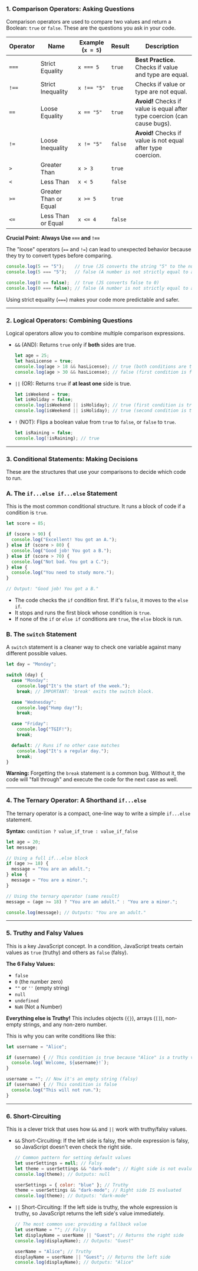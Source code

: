 ### 1. Comparison Operators: Asking Questions

Comparison operators are used to compare two values and return a Boolean: `true` or `false`. These are the questions you ask in your code.

| Operator | Name | Example (`x = 5`) | Result | Description |
| --- | --- | --- | --- | --- |
| `===` | Strict Equality | `x === 5` | `true` | **Best Practice.** Checks if value and type are equal. |
| `!==` | Strict Inequality | `x !== "5"` | `true` | Checks if value or type are not equal. |
| `==` | Loose Equality | `x == "5"` | `true` | **Avoid!** Checks if value is equal after type coercion (can cause bugs). |
| `!=` | Loose Inequality | `x != "5"` | `false` | **Avoid!** Checks if value is not equal after type coercion. |
| `>` | Greater Than | `x > 3` | `true` |  |
| `<` | Less Than | `x < 5` | `false` |  |
| `>=` | Greater Than or Equal | `x >= 5` | `true` |  |
| `<=` | Less Than or Equal | `x <= 4` | `false` |  |

**Crucial Point: Always Use `===` and `!==`**

The "loose" operators (`==` and `!=`) can lead to unexpected behavior because they try to convert types before comparing.

```jsx
console.log(5 == "5");    // true (JS converts the string "5" to the number 5)
console.log(5 === "5");   // false (A number is not strictly equal to a string)

console.log(0 == false);  // true (JS converts false to 0)
console.log(0 === false); // false (A number is not strictly equal to a boolean)

```

Using strict equality (`===`) makes your code more predictable and safer.

---

### 2. Logical Operators: Combining Questions

Logical operators allow you to combine multiple comparison expressions.

- `&&` (AND): Returns `true` only if **both** sides are true.
    
    ```jsx
    let age = 25;
    let hasLicense = true;
    console.log(age > 18 && hasLicense); // true (both conditions are true)
    console.log(age > 30 && hasLicense); // false (first condition is false)
    
    ```
    
- `||` (OR): Returns `true` if **at least one** side is true.
    
    ```jsx
    let isWeekend = true;
    let isHoliday = false;
    console.log(isWeekend || isHoliday); // true (first condition is true)
    console.log(isWeekend || isHoliday); // true (second condition is true)
    
    ```
    
- `!` (NOT): Flips a boolean value from `true` to `false`, or `false` to `true`.
    
    ```jsx
    let isRaining = false;
    console.log(!isRaining); // true
    
    ```
    

---

### 3. Conditional Statements: Making Decisions

These are the structures that use your comparisons to decide which code to run.

### A. The `if...else if...else` Statement

This is the most common conditional structure. It runs a block of code if a condition is `true`.

```jsx
let score = 85;

if (score > 90) {
  console.log("Excellent! You got an A.");
} else if (score > 80) {
  console.log("Good job! You got a B.");
} else if (score > 70) {
  console.log("Not bad. You got a C.");
} else {
  console.log("You need to study more.");
}

// Output: "Good job! You got a B."

```

- The code checks the `if` condition first. If it's `false`, it moves to the `else if`.
- It stops and runs the first block whose condition is `true`.
- If none of the `if` or `else if` conditions are `true`, the `else` block is run.

### B. The `switch` Statement

A `switch` statement is a cleaner way to check one variable against many different possible values.

```jsx
let day = "Monday";

switch (day) {
  case "Monday":
    console.log("It's the start of the week.");
    break; // IMPORTANT: 'break' exits the switch block.

  case "Wednesday":
    console.log("Hump day!");
    break;

  case "Friday":
    console.log("TGIF!");
    break;

  default: // Runs if no other case matches
    console.log("It's a regular day.");
    break;
}

```

**Warning:** Forgetting the `break` statement is a common bug. Without it, the code will "fall through" and execute the code for the next case as well.

---

### 4. The Ternary Operator: A Shorthand `if...else`

The ternary operator is a compact, one-line way to write a simple `if...else` statement.

**Syntax:** `condition ? value_if_true : value_if_false`

```jsx
let age = 20;
let message;

// Using a full if...else block
if (age >= 18) {
  message = "You are an adult.";
} else {
  message = "You are a minor.";
}

// Using the ternary operator (same result)
message = (age >= 18) ? "You are an adult." : "You are a minor.";

console.log(message); // Outputs: "You are an adult."

```

---

### 5. Truthy and Falsy Values

This is a key JavaScript concept. In a condition, JavaScript treats certain values as `true` (truthy) and others as `false` (falsy).

**The 6 Falsy Values:**

- `false`
- `0` (the number zero)
- `""` or `''` (empty string)
- `null`
- `undefined`
- `NaN` (Not a Number)

**Everything else is Truthy!** This includes objects (`{}`), arrays (`[]`), non-empty strings, and any non-zero number.

This is why you can write conditions like this:

```jsx
let username = "Alice";

if (username) { // This condition is true because "Alice" is a truthy value
  console.log(`Welcome, ${username}!`);
}

username = ""; // Now it's an empty string (falsy)
if (username) { // This condition is false
  console.log("This will not run.");
}

```

---

### 6. Short-Circuiting

This is a clever trick that uses how `&&` and `||` work with truthy/falsy values.

- `&&` Short-Circuiting: If the left side is falsy, the whole expression is falsy, so JavaScript doesn't even check the right side.
    
    ```jsx
    // Common pattern for setting default values
    let userSettings = null; // Falsy
    let theme = userSettings && "dark-mode"; // Right side is not evaluated
    console.log(theme); // Outputs: null
    
    userSettings = { color: "blue" }; // Truthy
    theme = userSettings && "dark-mode"; // Right side IS evaluated
    console.log(theme); // Outputs: "dark-mode"
    
    ```
    
- `||` Short-Circuiting: If the left side is truthy, the whole expression is truthy, so JavaScript returns the left side's value immediately.
    
    ```jsx
    // The most common use: providing a fallback value
    let userName = ""; // Falsy
    let displayName = userName || "Guest"; // Returns the right side
    console.log(displayName); // Outputs: "Guest"
    
    userName = "Alice"; // Truthy
    displayName = userName || "Guest"; // Returns the left side
    console.log(displayName); // Outputs: "Alice"
    
    ```